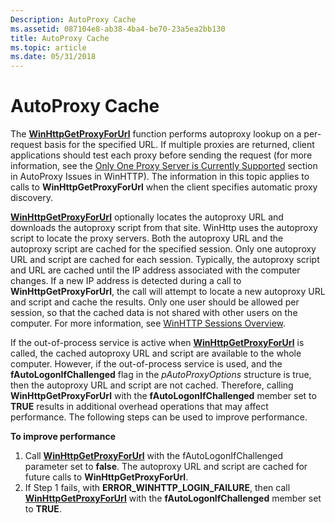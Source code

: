```yaml
---
Description: AutoProxy Cache
ms.assetid: 087104e8-ab38-4ba4-be70-23a5ea2bb130
title: AutoProxy Cache
ms.topic: article
ms.date: 05/31/2018
---
```


# AutoProxy Cache

The [**WinHttpGetProxyForUrl**](/windows/desktop/api/Winhttp/nf-winhttp-winhttpgetproxyforurl) function performs autoproxy lookup on a per-request basis for the specified URL. If multiple proxies are returned, client applications should test each proxy before sending the request (for more information, see the [Only One Proxy Server is Currently Supported](autoproxy-issues-in-winhttp.md) section in AutoProxy Issues in WinHTTP). The information in this topic applies to calls to **WinHttpGetProxyForUrl** when the client specifies automatic proxy discovery.

[**WinHttpGetProxyForUrl**](/windows/desktop/api/Winhttp/nf-winhttp-winhttpgetproxyforurl) optionally locates the autoproxy URL and downloads the autoproxy script from that site. WinHttp uses the autoproxy script to locate the proxy servers. Both the autoproxy URL and the autoproxy script are cached for the specified session. Only one autoproxy URL and script are cached for each session. Typically, the autoproxy script and URL are cached until the IP address associated with the computer changes. If a new IP address is detected during a call to **WinHttpGetProxyForUrl**, the call will attempt to locate a new autoproxy URL and script and cache the results. Only one user should be allowed per session, so that the cached data is not shared with other users on the computer. For more information, see [WinHTTP Sessions Overview](winhttp-sessions-overview.md).

If the out-of-process service is active when [**WinHttpGetProxyForUrl**](/windows/desktop/api/Winhttp/nf-winhttp-winhttpgetproxyforurl) is called, the cached autoproxy URL and script are available to the whole computer. However, if the out-of-process service is used, and the **fAutoLogonIfChallenged** flag in the *pAutoProxyOptions* structure is true, then the autoproxy URL and script are not cached. Therefore, calling **WinHttpGetProxyForUrl** with the **fAutoLogonIfChallenged** member set to **TRUE** results in additional overhead operations that may affect performance. The following steps can be used to improve performance.

**To improve performance**

1.  Call [**WinHttpGetProxyForUrl**](/windows/desktop/api/Winhttp/nf-winhttp-winhttpgetproxyforurl) with the fAutoLogonIfChallenged parameter set to **false**. The autoproxy URL and script are cached for future calls to **WinHttpGetProxyForUrl**.
2.  If Step 1 fails, with **ERROR\_WINHTTP\_LOGIN\_FAILURE**, then call [**WinHttpGetProxyForUrl**](/windows/desktop/api/Winhttp/nf-winhttp-winhttpgetproxyforurl) with the **fAutoLogonIfChallenged** member set to **TRUE**.

 

 



